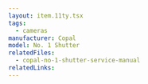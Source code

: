 ```yaml
---
layout: item.11ty.tsx
tags:
  - cameras
manufacturer: Copal
model: No. 1 Shutter
relatedFiles:
  - copal-no-1-shutter-service-manual
relatedLinks:
---
```

